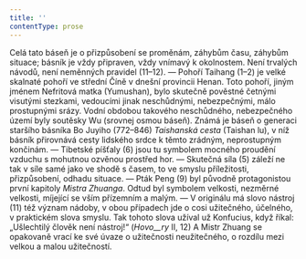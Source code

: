 ```yaml
---
title: ''
contentType: prose
---
```


<section>

Celá tato báseň je o přizpůsobení se proměnám, záhybům času, záhybům situace; básník je vždy připraven, vždy vnímavý k okolnostem. Není trvalých návodů, není neměnných pravidel (11–12). — Pohoří Taihang (1–2) je velké skalnaté pohoří ve střední Číně v dnešní provincii Henan. Toto pohoří, jiným jménem Nefritová matka (Yumushan), bylo skutečně pověstné četnými visutými stezkami, vedoucími jinak neschůdnými, nebezpečnými, málo prostupnými srázy. Vodní obdobou takového neschůdného, nebezpečného území byly soutěsky Wu (srovnej osmou báseň). Známá je báseň o generaci staršího básníka Bo Juyiho (772–846) _Taishanská_ _cesta_ (Taishan lu), v níž básník přirovnává cesty lidského srdce k těmto zrádným, neprostupným končinám. — Tibetské píšťaly (6) jsou tu symbolem mocného proudění vzduchu s mohutnou ozvěnou prostřed hor. — Skutečná síla (5) záleží ne tak v síle samé jako ve shodě s časem, to ve smyslu příležitosti, přizpůsobení, odhadu situace. — Pták Peng (9) byl původně protagonistou první kapitoly _Mistra_ _Zhuanga_. Odtud byl symbolem velkosti, nezměrné velkosti, míjející se vším přízemním a malým. — V originálu má slovo nástroj (11) též význam nádoby, v obou případech jde o cosi užitečného, účelného, v praktickém slova smyslu. Tak tohoto slova užíval už Konfucius, když říkal: „Ušlechtilý člověk není nástroj!“ (_Hovo__ry_ II, 12) A Mistr Zhuang se opakovaně vrací ke své úvaze o užitečnosti neužitečného, o rozdílu mezi velkou a malou užitečností.

</section>
